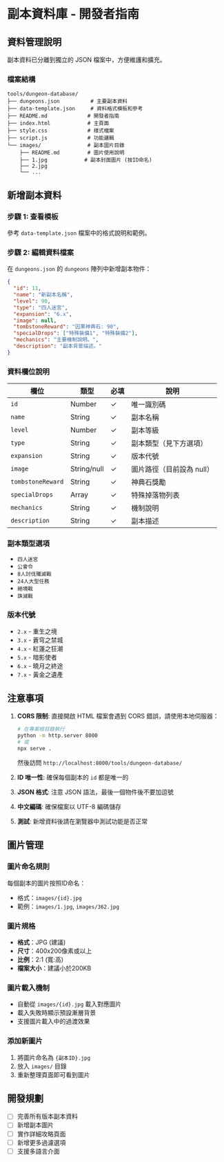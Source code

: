 # 副本資料庫 - 開發者指南

## 資料管理說明

副本資料已分離到獨立的 JSON 檔案中，方便維護和擴充。

### 檔案結構
```
tools/dungeon-database/
├── dungeons.json          # 主要副本資料
├── data-template.json     # 資料格式模板和參考
├── README.md             # 開發者指南
├── index.html            # 主頁面
├── style.css             # 樣式檔案
├── script.js             # 功能邏輯
└── images/               # 副本圖片目錄
    ├── README.md         # 圖片使用說明
    ├── 1.jpg            # 副本封面圖片 (按ID命名)
    ├── 2.jpg
    └── ...
```

## 新增副本資料

### 步驟 1: 查看模板
參考 `data-template.json` 檔案中的格式說明和範例。

### 步驟 2: 編輯資料檔案
在 `dungeons.json` 的 `dungeons` 陣列中新增副本物件：

```json
{
  "id": 11,
  "name": "新副本名稱",
  "level": 90,
  "type": "四人迷宮",
  "expansion": "6.x",
  "image": null,
  "tombstoneReward": "因果神典石: 90",
  "specialDrops": ["特殊裝備1", "特殊裝備2"],
  "mechanics": "主要機制說明。",
  "description": "副本背景描述。"
}
```

### 資料欄位說明

| 欄位 | 類型 | 必填 | 說明 |
|------|------|------|------|
| `id` | Number | ✓ | 唯一識別碼 |
| `name` | String | ✓ | 副本名稱 |
| `level` | Number | ✓ | 副本等級 |
| `type` | String | ✓ | 副本類型（見下方選項） |
| `expansion` | String | ✓ | 版本代號 |
| `image` | String/null | ✓ | 圖片路徑（目前設為 null） |
| `tombstoneReward` | String | ✓ | 神典石獎勵 |
| `specialDrops` | Array | ✓ | 特殊掉落物列表 |
| `mechanics` | String | ✓ | 機制說明 |
| `description` | String | ✓ | 副本描述 |

### 副本類型選項
- `四人迷宮`
- `公會令`
- `8人討伐殲滅戰`
- `24人大型任務`
- `絕境戰`
- `誅滅戰`

### 版本代號
- `2.x` - 重生之境
- `3.x` - 蒼穹之禁城
- `4.x` - 紅蓮之狂潮
- `5.x` - 暗影使者
- `6.x` - 曉月之終途
- `7.x` - 黃金之遺產

## 注意事項

1. **CORS 限制**: 直接開啟 HTML 檔案會遇到 CORS 錯誤，請使用本地伺服器：
   ```bash
   # 在專案根目錄執行
   python -m http.server 8000
   # 或
   npx serve .
   ```
   然後訪問 `http://localhost:8000/tools/dungeon-database/`

2. **ID 唯一性**: 確保每個副本的 `id` 都是唯一的
3. **JSON 格式**: 注意 JSON 語法，最後一個物件後不要加逗號
4. **中文編碼**: 確保檔案以 UTF-8 編碼儲存
5. **測試**: 新增資料後請在瀏覽器中測試功能是否正常

## 圖片管理

### 圖片命名規則
每個副本的圖片按照ID命名：
- 格式：`images/{id}.jpg`
- 範例：`images/1.jpg`, `images/362.jpg`

### 圖片規格
- **格式**：JPG (建議)
- **尺寸**：400x200像素或以上
- **比例**：2:1 (寬:高)
- **檔案大小**：建議小於200KB

### 圖片載入機制
- 自動從 `images/{id}.jpg` 載入對應圖片
- 載入失敗時顯示預設漸層背景
- 支援圖片載入中的過渡效果

### 添加新圖片
1. 將圖片命名為 `{副本ID}.jpg`
2. 放入 `images/` 目錄
3. 重新整理頁面即可看到圖片

## 開發規劃

- [ ] 完善所有版本副本資料
- [ ] 新增副本圖片
- [ ] 實作詳細攻略頁面
- [ ] 新增更多過濾選項
- [ ] 支援多語言介面